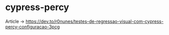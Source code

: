 # cypress-percy

Article -> https://dev.to/r0nunes/testes-de-regressao-visual-com-cypress-percy-configuracao-3pcg

